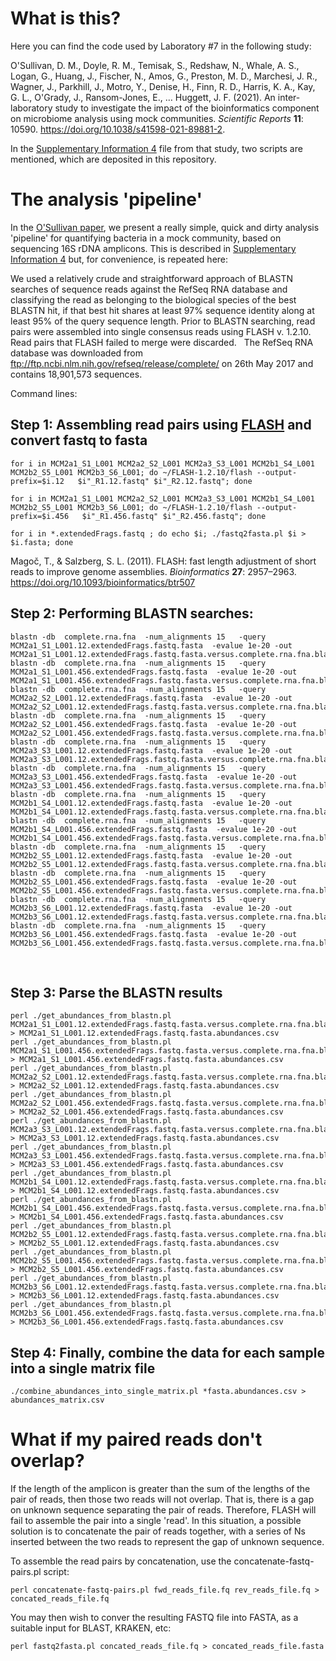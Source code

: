 # What is this?

Here you can find the code used by Laboratory #7 in the following study:

O'Sullivan, D. M., Doyle, R. M., Temisak, S., Redshaw, N., Whale, A. S., Logan, G., 
Huang, J., Fischer, N., Amos, G., Preston, M. D., Marchesi, J. R., Wagner, J., Parkhill, J., 
Motro, Y., Denise, H., Finn, R. D., Harris, K. A., Kay, G. L., O'Grady, J., Ransom-Jones, E., … Huggett, J. F. (2021). 
An inter-laboratory study to investigate the impact of the bioinformatics component on microbiome analysis using mock communities. 
*Scientific Reports* **11**: 10590. https://doi.org/10.1038/s41598-021-89881-2.

In the [Supplementary Information 4](https://static-content.springer.com/esm/art%3A10.1038%2Fs41598-021-89881-2/MediaObjects/41598_2021_89881_MOESM4_ESM.xlsx) file
from that study, two scripts are mentioned, which are deposited in this repository.

# The analysis 'pipeline'
In the [O'Sullivan paper](https://doi.org/10.1038/s41598-021-89881-2), we present a really simple, quick and dirty analysis 'pipeline' for quantifying
bacteria in a mock community, based on sequencing 16S rDNA amplicons. This is described in [Supplementary Information 4](https://static-content.springer.com/esm/art%3A10.1038%2Fs41598-021-89881-2/MediaObjects/41598_2021_89881_MOESM4_ESM.xlsx) but, for convenience, is repeated here:

We used a relatively crude and straightforward approach of BLASTN searches of sequence reads against the RefSeq RNA database and classifying the read as belonging to the biological species of the best BLASTN hit, if that best hit shares at least 97% sequence identity along at least 95% of the query sequence length. Prior to BLASTN searching, read pairs were assembled into single consensus reads using FLASH v. 1.2.10. Read pairs that FLASH failed to merge were discarded.
 
The RefSeq RNA database was downloaded from ftp://ftp.ncbi.nlm.nih.gov/refseq/release/complete/  on 26th May 2017 and contains 18,901,573 sequences.

Command lines:
 
## Step 1: Assembling read pairs using [FLASH](https://doi.org/10.1093/bioinformatics/btr507) and convert fastq to fasta
```
for i in MCM2a1_S1_L001 MCM2a2_S2_L001 MCM2a3_S3_L001 MCM2b1_S4_L001 MCM2b2_S5_L001 MCM2b3_S6_L001; do ~/FLASH-1.2.10/flash --output-prefix=$i.12   $i"_R1.12.fastq" $i"_R2.12.fastq"; done
 
for i in MCM2a1_S1_L001 MCM2a2_S2_L001 MCM2a3_S3_L001 MCM2b1_S4_L001 MCM2b2_S5_L001 MCM2b3_S6_L001; do ~/FLASH-1.2.10/flash --output-prefix=$i.456   $i"_R1.456.fastq" $i"_R2.456.fastq"; done
 
for i in *.extendedFrags.fastq ; do echo $i; ./fastq2fasta.pl $i > $i.fasta; done
```
Magoč, T., & Salzberg, S. L. (2011). FLASH: fast length adjustment of short reads to improve genome assemblies. *Bioinformatics* **27**: 2957–2963. https://doi.org/10.1093/bioinformatics/btr507


## Step 2: Performing BLASTN searches:
```
blastn -db  complete.rna.fna  -num_alignments 15   -query MCM2a1_S1_L001.12.extendedFrags.fastq.fasta  -evalue 1e-20 -out MCM2a1_S1_L001.12.extendedFrags.fastq.fasta.versus.complete.rna.fna.blastn
blastn -db  complete.rna.fna  -num_alignments 15   -query MCM2a1_S1_L001.456.extendedFrags.fastq.fasta  -evalue 1e-20 -out MCM2a1_S1_L001.456.extendedFrags.fastq.fasta.versus.complete.rna.fna.blastn
blastn -db  complete.rna.fna  -num_alignments 15   -query MCM2a2_S2_L001.12.extendedFrags.fastq.fasta  -evalue 1e-20 -out MCM2a2_S2_L001.12.extendedFrags.fastq.fasta.versus.complete.rna.fna.blastn
blastn -db  complete.rna.fna  -num_alignments 15   -query MCM2a2_S2_L001.456.extendedFrags.fastq.fasta  -evalue 1e-20 -out MCM2a2_S2_L001.456.extendedFrags.fastq.fasta.versus.complete.rna.fna.blastn
blastn -db  complete.rna.fna  -num_alignments 15   -query MCM2a3_S3_L001.12.extendedFrags.fastq.fasta  -evalue 1e-20 -out MCM2a3_S3_L001.12.extendedFrags.fastq.fasta.versus.complete.rna.fna.blastn
blastn -db  complete.rna.fna  -num_alignments 15   -query MCM2a3_S3_L001.456.extendedFrags.fastq.fasta  -evalue 1e-20 -out MCM2a3_S3_L001.456.extendedFrags.fastq.fasta.versus.complete.rna.fna.blastn
blastn -db  complete.rna.fna  -num_alignments 15   -query MCM2b1_S4_L001.12.extendedFrags.fastq.fasta  -evalue 1e-20 -out MCM2b1_S4_L001.12.extendedFrags.fastq.fasta.versus.complete.rna.fna.blastn
blastn -db  complete.rna.fna  -num_alignments 15   -query MCM2b1_S4_L001.456.extendedFrags.fastq.fasta  -evalue 1e-20 -out MCM2b1_S4_L001.456.extendedFrags.fastq.fasta.versus.complete.rna.fna.blastn
blastn -db  complete.rna.fna  -num_alignments 15   -query MCM2b2_S5_L001.12.extendedFrags.fastq.fasta  -evalue 1e-20 -out MCM2b2_S5_L001.12.extendedFrags.fastq.fasta.versus.complete.rna.fna.blastn
blastn -db  complete.rna.fna  -num_alignments 15   -query MCM2b2_S5_L001.456.extendedFrags.fastq.fasta  -evalue 1e-20 -out MCM2b2_S5_L001.456.extendedFrags.fastq.fasta.versus.complete.rna.fna.blastn
blastn -db  complete.rna.fna  -num_alignments 15   -query MCM2b3_S6_L001.12.extendedFrags.fastq.fasta  -evalue 1e-20 -out MCM2b3_S6_L001.12.extendedFrags.fastq.fasta.versus.complete.rna.fna.blastn
blastn -db  complete.rna.fna  -num_alignments 15   -query MCM2b3_S6_L001.456.extendedFrags.fastq.fasta  -evalue 1e-20 -out MCM2b3_S6_L001.456.extendedFrags.fastq.fasta.versus.complete.rna.fna.blastn
```
 
## Step 3: Parse the BLASTN results
```
perl ./get_abundances_from_blastn.pl MCM2a1_S1_L001.12.extendedFrags.fastq.fasta.versus.complete.rna.fna.blastn > MCM2a1_S1_L001.12.extendedFrags.fastq.fasta.abundances.csv
perl ./get_abundances_from_blastn.pl MCM2a1_S1_L001.456.extendedFrags.fastq.fasta.versus.complete.rna.fna.blastn > MCM2a1_S1_L001.456.extendedFrags.fastq.fasta.abundances.csv
perl ./get_abundances_from_blastn.pl MCM2a2_S2_L001.12.extendedFrags.fastq.fasta.versus.complete.rna.fna.blastn > MCM2a2_S2_L001.12.extendedFrags.fastq.fasta.abundances.csv
perl ./get_abundances_from_blastn.pl MCM2a2_S2_L001.456.extendedFrags.fastq.fasta.versus.complete.rna.fna.blastn > MCM2a2_S2_L001.456.extendedFrags.fastq.fasta.abundances.csv
perl ./get_abundances_from_blastn.pl MCM2a3_S3_L001.12.extendedFrags.fastq.fasta.versus.complete.rna.fna.blastn > MCM2a3_S3_L001.12.extendedFrags.fastq.fasta.abundances.csv
perl ./get_abundances_from_blastn.pl MCM2a3_S3_L001.456.extendedFrags.fastq.fasta.versus.complete.rna.fna.blastn > MCM2a3_S3_L001.456.extendedFrags.fastq.fasta.abundances.csv
perl ./get_abundances_from_blastn.pl MCM2b1_S4_L001.12.extendedFrags.fastq.fasta.versus.complete.rna.fna.blastn > MCM2b1_S4_L001.12.extendedFrags.fastq.fasta.abundances.csv
perl ./get_abundances_from_blastn.pl MCM2b1_S4_L001.456.extendedFrags.fastq.fasta.versus.complete.rna.fna.blastn > MCM2b1_S4_L001.456.extendedFrags.fastq.fasta.abundances.csv
perl ./get_abundances_from_blastn.pl MCM2b2_S5_L001.12.extendedFrags.fastq.fasta.versus.complete.rna.fna.blastn > MCM2b2_S5_L001.12.extendedFrags.fastq.fasta.abundances.csv
perl ./get_abundances_from_blastn.pl MCM2b2_S5_L001.456.extendedFrags.fastq.fasta.versus.complete.rna.fna.blastn > MCM2b2_S5_L001.456.extendedFrags.fastq.fasta.abundances.csv
perl ./get_abundances_from_blastn.pl MCM2b3_S6_L001.12.extendedFrags.fastq.fasta.versus.complete.rna.fna.blastn > MCM2b3_S6_L001.12.extendedFrags.fastq.fasta.abundances.csv
perl ./get_abundances_from_blastn.pl MCM2b3_S6_L001.456.extendedFrags.fastq.fasta.versus.complete.rna.fna.blastn > MCM2b3_S6_L001.456.extendedFrags.fastq.fasta.abundances.csv
```

## Step 4: Finally, combine the data for each sample into a single matrix file
``` 
./combine_abundances_into_single_matrix.pl *fasta.abundances.csv > abundances_matrix.csv
```

# What if my paired reads don't overlap?
If the length of the amplicon is greater than the sum of the lengths of the pair of reads, then those two reads will not overlap. That is, there is a gap on unknown sequence separating the pair of reads. Therefore, FLASH will fail to assemble the pair into a single 'read'. In this situation, a possible solution is to concatenate the pair of reads together, with a series of Ns inserted between the two reads to represent the gap of unknown sequence.

To assemble the read pairs by concatenation, use the concatenate-fastq-pairs.pl script:
```
perl concatenate-fastq-pairs.pl fwd_reads_file.fq rev_reads_file.fq > concated_reads_file.fq
```
You may then wish to conver the resulting FASTQ file into FASTA, as a suitable input for BLAST, KRAKEN, etc:
```
perl fastq2fasta.pl concated_reads_file.fq > concated_reads_file.fasta
```

